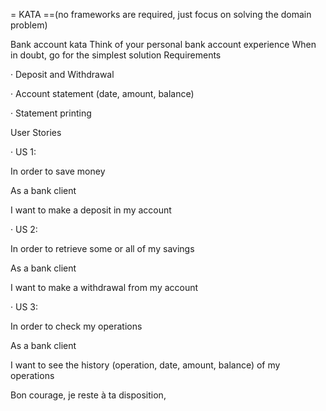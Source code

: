 = KATA ==(no frameworks are required, just focus on solving the domain problem)

Bank account kata Think of your personal bank account experience When in doubt, go for the simplest solution Requirements

·       Deposit and Withdrawal

·       Account statement (date, amount, balance)

·       Statement printing

 

User Stories

·       US 1:

In order to save money

As a bank client

I want to make a deposit in my account

 

·       US 2:

In order to retrieve some or all of my savings

As a bank client

I want to make a withdrawal from my account

 

·       US 3:

In order to check my operations

As a bank client

I want to see the history (operation, date, amount, balance) of my operations

 

Bon courage, je reste à ta disposition,
